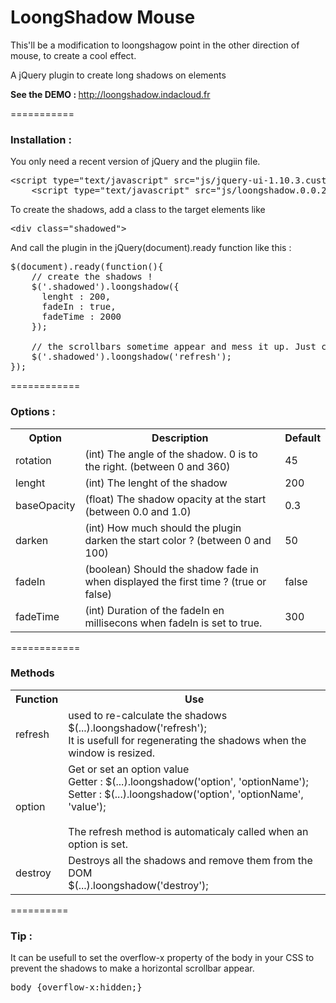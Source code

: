 LoongShadow Mouse
===========

This'll be a modification to loongshagow point in the other direction of mouse, to create a cool effect.


A jQuery plugin to create long shadows on elements


<strong>See the DEMO : </strong><a href="http://loongshadow.indacloud.fr">http://loongshadow.indacloud.fr</a>

===========

<h3>Installation :</h3>

You only need a recent version of jQuery and the plugiin file.

<pre>&lt;script type="text/javascript" src="js/jquery-ui-1.10.3.custom.min.js"&gt;&lt;/script&gt;
    &lt;script type="text/javascript" src="js/loongshadow.0.0.2.js"&gt;&lt;/script&gt;
</pre>

To create the shadows, add a class to the target elements like <pre>&lt;div class="shadowed"&gt;</pre>

And call the plugin in the jQuery(document).ready function like this :

<pre>
$(document).ready(function(){
	// create the shadows !
	$('.shadowed').loongshadow({
	  lenght : 200,
	  fadeIn : true,
	  fadeTime : 2000
	});

	// the scrollbars sometime appear and mess it up. Just call the refresh method.
	$('.shadowed').loongshadow('refresh');
});
</pre>

============

<h3>Options :</h3>

<table>
	<tr>
		<th>Option</th>
		<th>Description</th>
		<th>Default</th>
	</tr>
	<tr>
		<td>rotation</td>
		<td>(int) The angle of the shadow. 0 is to the right. (between 0 and 360)</td>
		<td>45</td>
	</tr>
	<tr>
		<td>lenght</td>
		<td>(int) The lenght of the shadow</td>
		<td>200</td>
	</tr>
	<tr>
		<td>baseOpacity</td>
		<td>(float) The shadow opacity at the start (between 0.0 and 1.0)</td>
		<td>0.3</td>
	</tr>
	<tr>
		<td>darken</td>
		<td>(int) How much should the plugin darken the start color ? (between 0 and 100)</td>
		<td>50</td>
	</tr>
	<tr>
		<td>fadeIn</td>
		<td>(boolean) Should the shadow fade in when displayed the first time ? (true or false)</td>
		<td>false</td>
	</tr>
	<tr>
		<td>fadeTime</td>
		<td>(int) Duration of the fadeIn en millisecons when fadeIn is set to true.</td>
		<td>300</td>
	</tr>
</table>

============

<h3>Methods</h3>

<table>
	<tr>
		<th>Function</th>
		<th>Use</th>
	</tr>
	<tr>
		<td>refresh</td>
		<td>used to re-calculate the shadows<br />
			$(...).loongshadow('refresh');<br />
			It is usefull for regenerating the shadows when the window is resized.
		</td>
	</tr>
	<tr>
		<td>option</td>
		<td>Get or set an option value<br />
			Getter : $(...).loongshadow('option', 'optionName');<br />
			Setter : $(...).loongshadow('option', 'optionName', 'value');<br /><br>
			The refresh method is automaticaly called when an option is set.
		</td>
	</tr>
	<tr>
		<td>destroy</td>
		<td>Destroys all the shadows and remove them from the DOM<br />
			$(...).loongshadow('destroy');			
		</td>
	</tr>
</table>

==========

<h3>Tip :</h3>
<p>It can be usefull to set the overflow-x property of the body in your CSS to prevent the shadows to make a horizontal scrollbar appear.</p>
<pre>body {overflow-x:hidden;}</pre>
